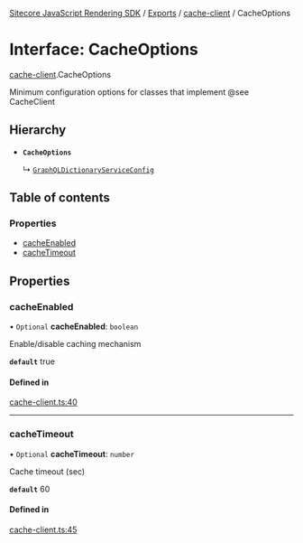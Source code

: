 [Sitecore JavaScript Rendering SDK](../README.md) / [Exports](../modules.md) / [cache-client](../modules/cache_client.md) / CacheOptions

# Interface: CacheOptions

[cache-client](../modules/cache_client.md).CacheOptions

Minimum configuration options for classes that implement @see CacheClient

## Hierarchy

- **`CacheOptions`**

  ↳ [`GraphQLDictionaryServiceConfig`](i18n_graphql_dictionary_service.GraphQLDictionaryServiceConfig.md)

## Table of contents

### Properties

- [cacheEnabled](cache_client.CacheOptions.md#cacheenabled)
- [cacheTimeout](cache_client.CacheOptions.md#cachetimeout)

## Properties

### cacheEnabled

• `Optional` **cacheEnabled**: `boolean`

Enable/disable caching mechanism

**`default`** true

#### Defined in

[cache-client.ts:40](https://github.com/Sitecore/jss/blob/e49fd4cc/packages/sitecore-jss/src/cache-client.ts#L40)

___

### cacheTimeout

• `Optional` **cacheTimeout**: `number`

Cache timeout (sec)

**`default`** 60

#### Defined in

[cache-client.ts:45](https://github.com/Sitecore/jss/blob/e49fd4cc/packages/sitecore-jss/src/cache-client.ts#L45)
